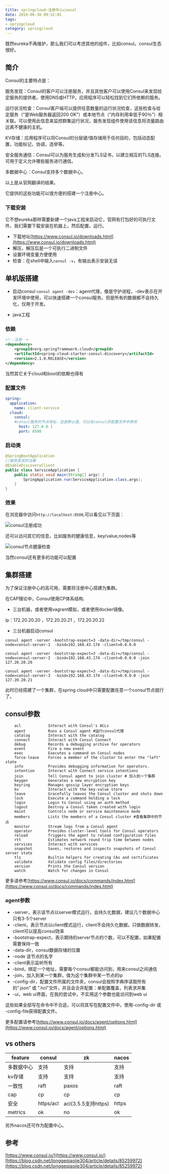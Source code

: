 ```yaml
---
title: springcloud-注册中心consul
date: 2019-06-30 09:52:01
tags: 
- springcloud
category: springcloud
---
```



既然eureka不再维护，那么我们可以考虑其他的组件，比如consul。consul生态很好。
<!--more-->

## 简介

Consul的主要特点是：

服务发现：Consul的客户可以注册服务，并且其他客户可以使用Consul来发现给定服务的提供者。使用DNS或HTTP，应用程序可以轻松找到它们所依赖的服务。

运行状况检查：Consul客户端可以提供任意数量的运行状况检查，这些检查与给定服务（“是Web服务器返回200 OK”）或本地节点（“内存利用率低于90％”）相关联。可以使用此信息来监控群集运行状况，服务发现组件使用该信息将流量路由远离不健康的主机。

KV存储：应用程序可以将Consul的分层键/值存储用于任何目的，包括动态配置，功能标记，协调，选举等。

安全服务通信：Consul可以为服务生成和分发TLS证书，以建立相互的TLS连接。可用于定义允许哪些服务进行通信。

多数据中心：Consul支持多个数据中心。

以上是从官网翻译的结果。

它提供的这些功能可以很方便的搭建一个注册中心。

### 下载安装

它不想eureka那样需要新建一个java工程来启动它，官网有打包好的可执行文件，我们需要下载安装在机器上，然后配置，运行。

- 下载地址[https://www.consul.io/downloads.html](https://www.consul.io/downloads.html)  
- 解压，解压后是一个可执行二进制文件
- 设置环境变量方便使用
- 检查：在shell中输入`consul -v`，有输出表示安装无误


## 单机版搭建

- 启动consul `consul agent -dev`：agent代理，像是守护进程，-dev表示在开发环境中使用，可以快速搭建一个consul服务。但是所有的数据都不会持久化，仅用于开发。

- java工程

### 依赖
```xml
<!--注册-->
<dependency>
    <groupId>org.springframework.cloud</groupId>
    <artifactId>spring-cloud-starter-consul-discovery</artifactId>
    <version>2.1.0.RELEASE</version>
</dependency>
```
当然其它关于cloud和boot的依赖也得有

### 配置文件

```yml
spring:
  application:
    name: client-service
  cloud:
    consul:
    #consul服务的节点地址，这是默认值，可以在consul的配置文件中修改
      host: 127.0.0.1
      port: 8500
```

### 启动类
```java
@SpringBootApplication
//服务发现的注解
@EnableDiscoveryClient
public class ServiceApplication {
    public static void main(String[] args) {
        SpringApplication.run(ServiceApplication.class,args);
    }
}
```
### 效果

在浏览器中访问`http://localhost:8500`,可以看见以下页面：

![consul注册成功](springcloud-注册中心consul/cosnul注册成功.png)

还可以访问其它的信息，比如服务的健康信息，key/value,nodes等

![consul节点健康检查](/springcloud-注册中心consul/consul-服务健康检测.jpg)

当然consul还有更多的功能可以配置

## 集群搭建

为了保证注册中心的高可用，需要将注册中心搭建为集群。

在CAP理论中，Consul使用CP体系结构.
- 三台机器，或者使用vagrant模拟，或者使用docker镜像。

ip：172.20.20.20 ，172.20.20.21 ，172.20.20.22 

- 三台机器启动consul 

`consul agent -server -bootstrap-expect=3 -data-dir=/tmp/consul -node=consul-server-1  -bind=192.168.43.174 -client=0.0.0.0`

`consul agent -server -bootstrap-expect=3 -data-dir=/tmp/consul -node=consul-server-2  -bind=192.168.43.174 -client=0.0.0.0 -join 127.20.20.20`

`consul agent -server -bootstrap-expect=3 -data-dir=/tmp/consul -node=consul-server-3  -bind=192.168.43.174 -client=0.0.0.0 -join 127.20.20.21`

此时已经搭建了一个集群，在spring cloud中只需要配置任意一个consul节点就行了。

## consul参数
```
    acl            Interact with Consul's ACLs
    agent          Runs a Consul agent #运行consul代理
    catalog        Interact with the catalog
    connect        Interact with Consul Connect
    debug          Records a debugging archive for operators
    event          Fire a new event
    exec           Executes a command on Consul nodes
    force-leave    Forces a member of the cluster to enter the "left" state
    info           Provides debugging information for operators.
    intention      Interact with Connect service intentions
    join           Tell Consul agent to join cluster # 加入到一个集群
    keygen         Generates a new encryption key
    keyring        Manages gossip layer encryption keys
    kv             Interact with the key-value store
    leave          Gracefully leaves the Consul cluster and shuts down
    lock           Execute a command holding a lock
    login          Login to Consul using an auth method
    logout         Destroy a Consul token created with login
    maint          Controls node or service maintenance mode
    members        Lists the members of a Consul cluster #查看集群中的节点
    monitor        Stream logs from a Consul agent
    operator       Provides cluster-level tools for Consul operators
    reload         Triggers the agent to reload configuration files
    rtt            Estimates network round trip time between nodes
    services       Interact with services
    snapshot       Saves, restores and inspects snapshots of Consul server state
    tls            Builtin helpers for creating CAs and certificates
    validate       Validate config files/directories
    version        Prints the Consul version
    watch          Watch for changes in Consul
```

更多请参考[https://www.consul.io/docs/commands/index.html](https://www.consul.io/docs/commands/index.html)

### agent参数

- -server，表示该节点以server模式运行，会持久化数据，建议几个数据中心只有3-5个server
- -client，表示节点以client模式运行，client不会持久化数据，只做数据转发，client可以提高consul效率
- -bootstrap-expect，表示期待的server节点的个数，可以不配置，如果配置需要保持一致
- -data-dir，consul数据存储的位置
- -node 该节点的名字
- -client表示监听所有
- -bind，绑定一个地址，需要每个consul都能访问到，用来consul之间通信
- -join，加入到某一个集群，值为这个集群中某一节点的ip
- -config-dir，配置文件所属的文件夹，consul会按照字典序读取所有的".json" 或 ".hcl"文件，并且会合并配置：单配置覆盖，列表求并集
- -ui，web ui界面，在我的尝试中，不实用这个参数也能访问到web ui

这些如果全部写在命令中不合适，可以将其写在配置文件中，使用-config-dir 或 -config-file获得配置文件。

更多配置请参考[https://www.consul.io/docs/agent/options.html](https://www.consul.io/docs/agent/options.html)


## vs others

| feature | consul | zk | nacos | 
| --- | ---- | ---- | ---- |  
| 多数据中心 | 支持 | 支持  | 支持 |
| kv存储 | 支持 | 支持 | 支持 | 
|一致性 | raft | paxos | raft | 
|cap | cp | cp | cp |
|安全 | https/acl | acl(3.5.5支持https)| https |
| metrics | ok | no | ok |
另外nacos还可作为配置中心。

## 参考
[https://www.consul.io/](https://www.consul.io/)   
[https://blog.csdn.net/longgeqiaojie304/article/details/85259972](https://blog.csdn.net/longgeqiaojie304/article/details/85259972)